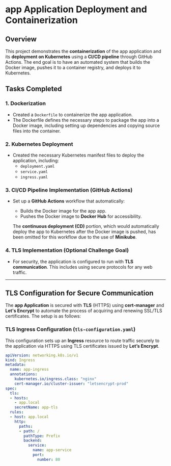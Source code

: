 # app Application Deployment and Containerization

## Overview
This project demonstrates the **containerization** of the app application and its **deployment on Kubernetes** using a **CI/CD pipeline** through GitHub Actions. The end goal is to have an automated system that builds the Docker image, pushes it to a container registry, and deploys it to Kubernetes.

## Tasks Completed

### 1. **Dockerization**
- Created a `Dockerfile` to containerize the app application.
- The Dockerfile defines the necessary steps to package the app into a Docker image, including setting up dependencies and copying source files into the container.

### 2. **Kubernetes Deployment**
- Created the necessary Kubernetes manifest files to deploy the application, including:
  - `deployment.yaml` 
  - `service.yaml`
  - `ingress.yaml`

### 3. **CI/CD Pipeline Implementation (GitHub Actions)**
- Set up a **GitHub Actions** workflow that automatically:
  - Builds the Docker image for the app app.
  - Pushes the Docker image to **Docker Hub** for accessibility.
  
  The **continuous deployment (CD)** portion, which would automatically deploy the app to Kubernetes after the Docker image is pushed, has been omitted for this workflow due to the use of **Minikube**.

### 4. **TLS Implementation (Optional Challenge Goal)**
- For security, the application is configured to run with **TLS communication**. This includes using secure protocols for any web traffic.

---

## TLS Configuration for Secure Communication

The **app Application** is secured with **TLS** (HTTPS) using **cert-manager** and **Let's Encrypt** to automate the process of acquiring and renewing SSL/TLS certificates. The setup is as follows:

### **TLS Ingress Configuration (`tls-configuration.yaml`)**

This configuration sets up an **Ingress** resource to route traffic securely to the application via HTTPS using TLS certificates issued by **Let’s Encrypt**.

```yaml
apiVersion: networking.k8s.io/v1
kind: Ingress
metadata:
  name: app-ingress
  annotations:
    kubernetes.io/ingress.class: "nginx"
    cert-manager.io/cluster-issuer: "letsencrypt-prod"
spec:
  tls:
  - hosts:
    - app.local
    secretName: app-tls
  rules:
  - host: app.local
    http:
      paths:
      - path: /
        pathType: Prefix
        backend:
          service:
            name: app-service
            port:
              number: 80
